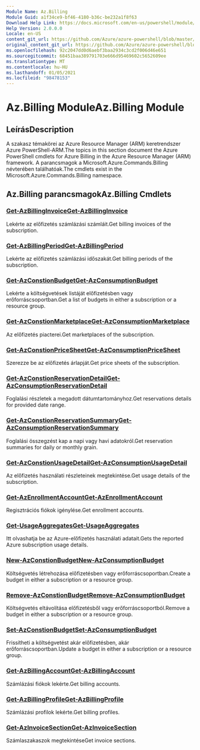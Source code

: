 ```yaml
---
Module Name: Az.Billing
Module Guid: a1f34ce9-bf46-4180-b36c-be232a1f8f63
Download Help Link: https://docs.microsoft.com/en-us/powershell/module/az.billing
Help Version: 2.0.0.0
Locale: en-US
content_git_url: https://github.com/Azure/azure-powershell/blob/master/src/Billing/Billing/help/Az.Billing.md
original_content_git_url: https://github.com/Azure/azure-powershell/blob/master/src/Billing/Billing/help/Az.Billing.md
ms.openlocfilehash: 92c2047dd0d6aebf3baa2934c3cd2f006d46e651
ms.sourcegitcommit: 68451baa389791703e666d95469602c5652609ee
ms.translationtype: MT
ms.contentlocale: hu-HU
ms.lasthandoff: 01/05/2021
ms.locfileid: "98478153"
---
```

# <span data-ttu-id="1613c-101">Az.Billing Module</span><span class="sxs-lookup"><span data-stu-id="1613c-101">Az.Billing Module</span></span>
## <span data-ttu-id="1613c-102">Leírás</span><span class="sxs-lookup"><span data-stu-id="1613c-102">Description</span></span>
<span data-ttu-id="1613c-103">A szakasz témakörei az Azure Resource Manager (ARM) keretrendszer Azure PowerShell-ARM.</span><span class="sxs-lookup"><span data-stu-id="1613c-103">The topics in this section document the Azure PowerShell cmdlets for Azure Billing in the Azure Resource Manager (ARM) framework.</span></span> <span data-ttu-id="1613c-104">A parancsmagok a Microsoft.Azure.Commands.Billing névterében találhatóak.</span><span class="sxs-lookup"><span data-stu-id="1613c-104">The cmdlets exist in the Microsoft.Azure.Commands.Billing namespace.</span></span>

## <span data-ttu-id="1613c-105">Az.Billing parancsmagok</span><span class="sxs-lookup"><span data-stu-id="1613c-105">Az.Billing Cmdlets</span></span>
### [<span data-ttu-id="1613c-106">Get-AzBillingInvoice</span><span class="sxs-lookup"><span data-stu-id="1613c-106">Get-AzBillingInvoice</span></span>](Get-AzBillingInvoice.md)
<span data-ttu-id="1613c-107">Lekérte az előfizetés számlázási számláit.</span><span class="sxs-lookup"><span data-stu-id="1613c-107">Get billing invoices of the subscription.</span></span>

### [<span data-ttu-id="1613c-108">Get-AzBillingPeriod</span><span class="sxs-lookup"><span data-stu-id="1613c-108">Get-AzBillingPeriod</span></span>](Get-AzBillingPeriod.md)
<span data-ttu-id="1613c-109">Lekérte az előfizetés számlázási időszakát.</span><span class="sxs-lookup"><span data-stu-id="1613c-109">Get billing periods of the subscription.</span></span>

### [<span data-ttu-id="1613c-110">Get-AzConstionBudget</span><span class="sxs-lookup"><span data-stu-id="1613c-110">Get-AzConsumptionBudget</span></span>](Get-AzConsumptionBudget.md)
<span data-ttu-id="1613c-111">Lekérte a költségvetések listáját előfizetésben vagy erőforráscsoportban.</span><span class="sxs-lookup"><span data-stu-id="1613c-111">Get a list of budgets in either a subscription or a resource group.</span></span>

### [<span data-ttu-id="1613c-112">Get-AzConstionMarketplace</span><span class="sxs-lookup"><span data-stu-id="1613c-112">Get-AzConsumptionMarketplace</span></span>](Get-AzConsumptionMarketplace.md)
<span data-ttu-id="1613c-113">Az előfizetés piacterei.</span><span class="sxs-lookup"><span data-stu-id="1613c-113">Get marketplaces of the subscription.</span></span>

### [<span data-ttu-id="1613c-114">Get-AzConstionPriceSheet</span><span class="sxs-lookup"><span data-stu-id="1613c-114">Get-AzConsumptionPriceSheet</span></span>](Get-AzConsumptionPriceSheet.md)
<span data-ttu-id="1613c-115">Szerezze be az előfizetés árlapját.</span><span class="sxs-lookup"><span data-stu-id="1613c-115">Get price sheets of the subscription.</span></span>

### [<span data-ttu-id="1613c-116">Get-AzConstionReservationDetail</span><span class="sxs-lookup"><span data-stu-id="1613c-116">Get-AzConsumptionReservationDetail</span></span>](Get-AzConsumptionReservationDetail.md)
<span data-ttu-id="1613c-117">Foglalási részletek a megadott dátumtartományhoz.</span><span class="sxs-lookup"><span data-stu-id="1613c-117">Get reservations details for provided date range.</span></span>

### [<span data-ttu-id="1613c-118">Get-AzConstionReservationSummary</span><span class="sxs-lookup"><span data-stu-id="1613c-118">Get-AzConsumptionReservationSummary</span></span>](Get-AzConsumptionReservationSummary.md)
<span data-ttu-id="1613c-119">Foglalási összegzést kap a napi vagy havi adatokról.</span><span class="sxs-lookup"><span data-stu-id="1613c-119">Get reservation summaries for daily or monthly grain.</span></span>

### [<span data-ttu-id="1613c-120">Get-AzConstionUsageDetail</span><span class="sxs-lookup"><span data-stu-id="1613c-120">Get-AzConsumptionUsageDetail</span></span>](Get-AzConsumptionUsageDetail.md)
<span data-ttu-id="1613c-121">Az előfizetés használati részleteinek megtekintése.</span><span class="sxs-lookup"><span data-stu-id="1613c-121">Get usage details of the subscription.</span></span>

### [<span data-ttu-id="1613c-122">Get-AzEnrollmentAccount</span><span class="sxs-lookup"><span data-stu-id="1613c-122">Get-AzEnrollmentAccount</span></span>](Get-AzEnrollmentAccount.md)
<span data-ttu-id="1613c-123">Regisztrációs fiókok igénylése.</span><span class="sxs-lookup"><span data-stu-id="1613c-123">Get enrollment accounts.</span></span>

### [<span data-ttu-id="1613c-124">Get-UsageAggregates</span><span class="sxs-lookup"><span data-stu-id="1613c-124">Get-UsageAggregates</span></span>](Get-UsageAggregates.md)
<span data-ttu-id="1613c-125">Itt olvashatja be az Azure-előfizetés használati adatait.</span><span class="sxs-lookup"><span data-stu-id="1613c-125">Gets the reported Azure subscription usage details.</span></span>

### [<span data-ttu-id="1613c-126">New-AzConstionBudget</span><span class="sxs-lookup"><span data-stu-id="1613c-126">New-AzConsumptionBudget</span></span>](New-AzConsumptionBudget.md)
<span data-ttu-id="1613c-127">Költségvetés létrehozása előfizetésben vagy erőforráscsoportban.</span><span class="sxs-lookup"><span data-stu-id="1613c-127">Create a budget in either a subscription or a resource group.</span></span>

### [<span data-ttu-id="1613c-128">Remove-AzConstionBudget</span><span class="sxs-lookup"><span data-stu-id="1613c-128">Remove-AzConsumptionBudget</span></span>](Remove-AzConsumptionBudget.md)
<span data-ttu-id="1613c-129">Költségvetés eltávolítása előfizetésből vagy erőforráscsoportból.</span><span class="sxs-lookup"><span data-stu-id="1613c-129">Remove a budget in either a subscription or a resource group.</span></span>

### [<span data-ttu-id="1613c-130">Set-AzConstionBudget</span><span class="sxs-lookup"><span data-stu-id="1613c-130">Set-AzConsumptionBudget</span></span>](Set-AzConsumptionBudget.md)
<span data-ttu-id="1613c-131">Frissítheti a költségvetést akár előfizetésben, akár erőforráscsoportban.</span><span class="sxs-lookup"><span data-stu-id="1613c-131">Update a budget in either a subscription or a resource group.</span></span>

### [<span data-ttu-id="1613c-132">Get-AzBillingAccount</span><span class="sxs-lookup"><span data-stu-id="1613c-132">Get-AzBillingAccount</span></span>](Get-AzBillingAccount.md)
<span data-ttu-id="1613c-133">Számlázási fiókok lekérte.</span><span class="sxs-lookup"><span data-stu-id="1613c-133">Get billing accounts.</span></span>

### [<span data-ttu-id="1613c-134">Get-AzBillingProfile</span><span class="sxs-lookup"><span data-stu-id="1613c-134">Get-AzBillingProfile</span></span>](Get-AzBillingProfile.md)
<span data-ttu-id="1613c-135">Számlázási profilok lekérte.</span><span class="sxs-lookup"><span data-stu-id="1613c-135">Get billing profiles.</span></span>

### [<span data-ttu-id="1613c-136">Get-AzInvoiceSection</span><span class="sxs-lookup"><span data-stu-id="1613c-136">Get-AzInvoiceSection</span></span>](Get-AzInvoiceSection.md)
<span data-ttu-id="1613c-137">Számlaszakaszok megtekintése</span><span class="sxs-lookup"><span data-stu-id="1613c-137">Get invoice sections.</span></span>

